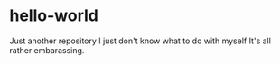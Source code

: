 # hello-world
Just another repository
I just don't know what to do with myself
It's all rather embarassing.
